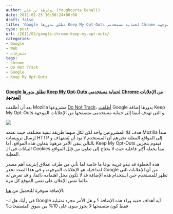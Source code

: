 ```yaml
---
author: يوغرطة بن علي (Youghourta Benali)
date: 2011-01-25 16:50:24+00:00
draft: false
title: 'Google تطلق بدورها Keep My Opt-Outs لحماية مستخدمي Chrome من الإعلانات الموجهة '
type: post
url: /2011/01/google-chrome-keep-my-opt-outs/
categories:
- Google
- Web
- متفرقات
tags:
- chrome
- Do Not Track
- Google
- Keep My Opt-Outs
---
```


**[Google تطلق بدورها Keep My Opt-Outs لحماية مستخدمي Chrome من الإعلانات الموجهة](http://www.it-scoop.com/2011/01/google-chrome-keep-my-opt-outs/)**


بعد أن أطلقت Mozilla مشروعها [Do Not Track](http://www.it-scoop.com/2011/01/mozilla-do-not-track/)، [أطلقت](http://googlepublicpolicy.blogspot.com/2011/01/keep-your-opt-outs.html) Google بدورها إضافة Keep My Opt-Outs و التي تهدف أيضا إلى حماية مستخدمي متصفحها من الإعلانات الموجهة.

[![](http://www.it-scoop.com/wp-content/uploads/2010/12/chrome.jpg)
](http://www.it-scoop.com/2011/01/google-chrome-keep-my-opt-outs/)

هدف كلا المشروعين واحد لكن لكل منهما طريقة تنفيذ مختلفة، حيث تعتمد Mozilla مبدأ إرسال ترويسات HTTP إلى المواقع المعلنة تخبرهم أن المستخدم لا يود أن يُسَتهدَف و بالتالي يبقى الأمر مرهونا بتعاون هذه المواقع، أما Keep My Opt-Outs فيقوم بتخزين البيانات في الـ Cookies مما يجعله أكثر فاعلية حيث لا يحتاج إلى تعاون من قِبَل المواقع المعلِنة.

هذه الخطوة قد تبدو غريبة نوعا ما خاصة لما تأتي من طرف عملاق إنترنت أهم مصدر لمداخيله هو الإعلانات الموجهة، و في هذا الصدد تحذر Google من أن الإعلانات التي تظهر للمستخدم حين استخدام هذه الإضافة قد لا تكون محل اهتمامه دائما، و قد تعرض له دائما نفس الإعلان على نفس الموقع كل مرة.

الإضافة متوفرة للتحميل من [هنا](https://chrome.google.com/webstore/detail/hhnjdplhmcnkiecampfdgfjilccfpfoe).

-في رأيك هل لـ Google أية أهداف خفية وراء هذه الإضافة ؟ و هل الأمر مجرد تمثيلية فقط كون متصفحها لا يحوز سوى على 10% من سوق المتصفحات؟

